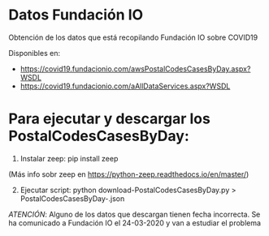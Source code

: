 # Datos Fundación IO

Obtención de los datos que está recopilando Fundación IO sobre COVID19

Disponibles en:

 - https://covid19.fundacionio.com/awsPostalCodesCasesByDay.aspx?WSDL
 - https://covid19.fundacionio.com/aAllDataServices.aspx?WSDL

# Para ejecutar y descargar los PostalCodesCasesByDay:

1. Instalar zeep:
pip install zeep

(Más info sobr zeep en https://python-zeep.readthedocs.io/en/master/)

2. Ejecutar script:
python download-PostalCodesCasesByDay.py > PostalCodesCasesByDay-<YYYYMMDDHHMM>.json

*ATENCIÓN*: Alguno de los datos que descargan tienen fecha incorrecta.
Se ha comunicado a Fundación IO el 24-03-2020 y van a estudiar el problema
